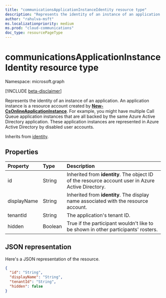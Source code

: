 ```yaml
--- 
title: "communicationsApplicationInstanceIdentity resource type"
description: "Represents the identity of an instance of an application."
author: "rahulva-msft"
ms.localizationpriority: medium
ms.prod: "cloud-communications"
doc_type: resourcePageType
---
```


# communicationsApplicationInstanceIdentity resource type

Namespace: microsoft.graph

[!INCLUDE [beta-disclaimer](../../includes/beta-disclaimer.md)]

Represents the identity of an instance of an application. An application instance is a resource account created by [**New-CsOnlineApplicationInstance**](/powershell/module/skype/new-csonlineapplicationinstance). For example, you might have multiple Call Queue application instances that are all backed by the same Azure Active Directory application. These application instances are represented in Azure Active Directory by disabled user accounts.

Inherits from [identity](identity.md).

## Properties

| Property                       | Type                        | Description                                                                                                                                       |
| :----------------------------- | :---------------------------| :-------------------------------------------------------------------------------------------------------------------------------------------------|
| id | String | Inherited from **identity**. The object ID of the resource account user in Azure Active Directory. |
| displayName | String | Inherited from **identity**. The display name associated with the resource account. |
| tenantId | String | The application's tenant ID. |
| hidden | Boolean | True if the participant wouldn't like to be shown in other participants' rosters. |

## JSON representation

Here's a JSON representation of the resource.

<!-- {
  "blockType": "resource",
  "@odata.type": "microsoft.graph.communicationsApplicationInstanceIdentity",
  "optionalProperties": [
    "displayName",
    "tenantId",
    "hidden"
  ],
} -->
```json
{
  "id": "String",
  "displayName": "String",
  "tenantId": "String",
  "hidden": false
}
```
